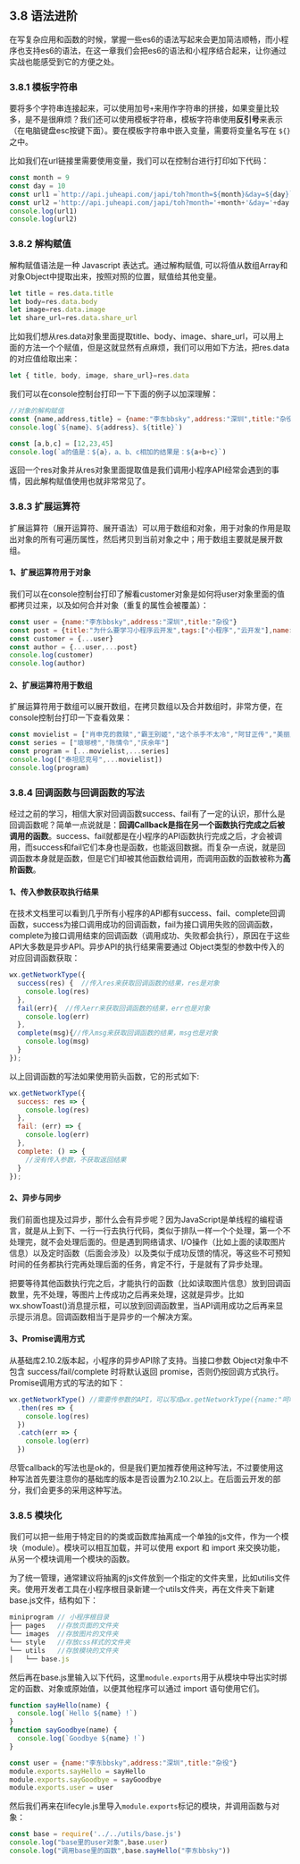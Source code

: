 ## 3.8 语法进阶
在写复杂应用和函数的时候，掌握一些es6的语法写起来会更加简洁顺畅，而小程序也支持es6的语法，在这一章我们会把es6的语法和小程序结合起来，让你通过实战也能感受到它的方便之处。

### 3.8.1 模板字符串
要将多个字符串连接起来，可以使用加号`+`来用作字符串的拼接，如果变量比较多，是不是很麻烦？我们还可以使用模板字符串，模板字符串使用**反引号**来表示（在电脑键盘esc按键下面）。要在模板字符串中嵌入变量，需要将变量名写在 `${}` 之中。

比如我们在url链接里需要使用变量，我们可以在控制台进行打印如下代码：
```javascript
const month = 9
const day = 10
const url1 =`http://api.juheapi.com/japi/toh?month=${month}&day=${day}`
const url2 ='http://api.juheapi.com/japi/toh?month='+month+'&day='+day
console.log(url1)
console.log(url2)
```

### 3.8.2 解构赋值
解构赋值语法是一种 Javascript 表达式。通过解构赋值, 可以将值从数组Array和对象Object中提取出来，按照对照的位置，赋值给其他变量。

```javascript
let title = res.data.title
let body=res.data.body
let image=res.data.image
let share_url=res.data.share_url
```
比如我们想从res.data对象里面提取title、body、image、share_url，可以用上面的方法一个个赋值，但是这就显然有点麻烦，我们可以用如下方法，把res.data的对应值给取出来：
```javascript
let { title, body, image, share_url}=res.data
```
我们可以在console控制台打印一下下面的例子以加深理解：
```javascript
//对象的解构赋值
const {name,address,title} = {name:"李东bbsky",address:"深圳",title:"杂役"}
console.log(`${name}、${address}、${title}`)

const [a,b,c] = [12,23,45]
console.log(`a的值是：${a}，a、b、c相加的结果是：${a+b+c}`)
```
返回一个res对象并从res对象里面提取值是我们调用小程序API经常会遇到的事情，因此解构赋值使用也就非常常见了。

### 3.8.3 扩展运算符
扩展运算符（展开运算符、展开语法）可以用于数组和对象，用于对象的作用是取出对象的所有可遍历属性，然后拷贝到当前对象之中；用于数组主要就是展开数组。

#### 1、扩展运算符用于对象
我们可以在console控制台打印了解看customer对象是如何将user对象里面的值都拷贝过来，以及如何合并对象（重复的属性会被覆盖）：
```javascript
const user = {name:"李东bbsky",address:"深圳",title:"杂役"}
const post = {title:"为什么要学习小程序云开发",tags:["小程序","云开发"],name:"小云"}
const customer = {...user}
const author = {...user,...post}
console.log(customer)
console.log(author)
```

#### 2、扩展运算符用于数组
扩展运算符用于数组可以展开数组，在拷贝数组以及合并数组时，非常方便，在console控制台打印一下查看效果：
```javascript
const movielist = ["肖申克的救赎","霸王别姬","这个杀手不太冷","阿甘正传","美丽人生"]
const series = ["琅琊榜","陈情令","庆余年"]
const program = [...movielist,...series]
console.log(["泰坦尼克号",...movielist])
console.log(program)
```

### 3.8.4 回调函数与回调函数的写法
经过之前的学习，相信大家对回调函数success、fail有了一定的认识，那什么是回调函数呢？简单一点说就是：**回调Callback是指在另一个函数执行完成之后被调用的函数**。success、fail就都是在小程序的API函数执行完成之后，才会被调用，而success和fail它们本身也是函数，也能返回数据。而复杂一点说，就是回调函数本身就是函数，但是它们却被其他函数给调用，而调用函数的函数被称为**高阶函数**。

#### 1、传入参数获取执行结果
在技术文档里可以看到几乎所有小程序的API都有success、fail、complete回调函数，success为接口调用成功的回调函数，fail为接口调用失败的回调函数，complete为接口调用结束的回调函数（调用成功、失败都会执行），原因在于这些API大多数是异步API。异步API的执行结果需要通过 Object类型的参数中传入的对应回调函数获取：

```javascript
wx.getNetworkType({
  success(res) {  //传入res来获取回调函数的结果，res是对象
    console.log(res)
  },
  fail(err){  //传入err来获取回调函数的结果，err也是对象
    console.log(err)
  },
  complete(msg){//传入msg来获取回调函数的结果，msg也是对象
    console.log(msg)
  }
});
```
以上回调函数的写法如果使用箭头函数，它的形式如下:
```javascript
wx.getNetworkType({
  success: res => {
    console.log(res)
  },
  fail: (err) => {
    console.log(err)
  },
  complete: () => {
    //没有传入参数，不获取返回结果
  }
});
```

#### 2、异步与同步
我们前面也提及过异步，那什么会有异步呢？因为JavaScript是单线程的编程语言，就是从上到下、一行一行去执行代码，类似于排队一样一个个处理，第一个不处理完，就不会处理后面的。但是遇到网络请求、I/O操作（比如上面的读取图片信息）以及定时函数（后面会涉及）以及类似于成功反馈的情况，等这些不可预知时间的任务都执行完再处理后面的任务，肯定不行，于是就有了异步处理。

把要等待其他函数执行完之后，才能执行的函数（比如读取图片信息）放到回调函数里，先不处理，等图片上传成功之后再来处理，这就是异步。比如wx.showToast()消息提示框，可以放到回调函数里，当API调用成功之后再来显示提示消息。回调函数相当于是异步的一个解决方案。

#### 3、Promise调用方式
从基础库2.10.2版本起，小程序的异步API除了支持。当接口参数 Object对象中不包含 success/fail/complete 时将默认返回 promise，否则仍按回调方式执行。Promise调用方式的写法的如下：

```javascript
wx.getNetworkType() //需要传参数的API，可以写成wx.getNetworkType({name:"呵呵"})
  .then(res => {
    console.log(res)
  })
  .catch(err => {
    console.log(err)
  })
```
尽管callback的写法也是ok的，但是我们更加推荐使用这种写法，不过要使用这种写法首先要注意你的基础库的版本是否设置为2.10.2以上。在后面云开发的部分，我们会更多的采用这种写法。

### 3.8.5 模块化
我们可以把一些用于特定目的的类或函数库抽离成一个单独的js文件，作为一个模块（module）。模块可以相互加载，并可以使用 export 和 import 来交换功能，从另一个模块调用一个模块的函数。

为了统一管理，通常建议将抽离的js文件放到一个指定的文件夹里，比如utilis文件夹。使用开发者工具在小程序根目录新建一个utils文件夹，再在文件夹下新建base.js文件，结构如下：
```javascript
miniprogram // 小程序根目录
├── pages   //存放页面的文件夹
└── images  //存放图片的文件夹
└── style   //存放css样式的文件夹 
└── utils   //存放模块的文件夹
│   └── base.js
```
然后再在base.js里输入以下代码，这里`module.exports`用于从模块中导出实时绑定的函数、对象或原始值，以便其他程序可以通过 import 语句使用它们。
```javascript
function sayHello(name) {
  console.log(`Hello ${name} !`)
}
function sayGoodbye(name) {
  console.log(`Goodbye ${name} !`)
}

const user = {name:"李东bbsky",address:"深圳",title:"杂役"}
module.exports.sayHello = sayHello
module.exports.sayGoodbye = sayGoodbye
module.exports.user = user
```
然后我们再来在lifecyle.js里导入`module.exports`标记的模块，并调用函数与对象：

```javascript
const base = require('../../utils/base.js')
console.log("base里的user对象",base.user)
console.log("调用base里的函数",base.sayHello("李东bbsky"))
```